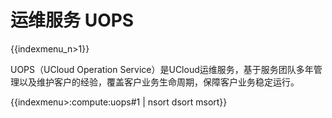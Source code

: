 # 运维服务 UOPS

{{indexmenu_n>1}}

UOPS（UCloud Operation Service）是UCloud运维服务，基于服务团队多年管理以及维护客户的经验，覆盖客户业务生命周期，保障客户业务稳定运行。

{{indexmenu>:compute:uops#1 | nsort dsort msort}}